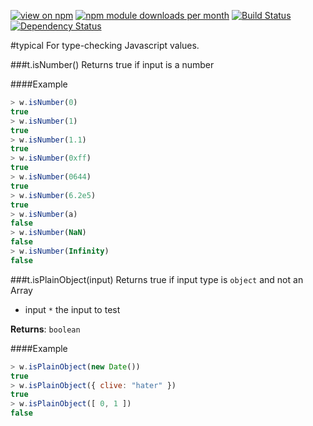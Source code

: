 [![view on npm](http://img.shields.io/npm/v/typical.svg)](https://www.npmjs.org/package/typical)
[![npm module downloads per month](http://img.shields.io/npm/dm/typical.svg)](https://www.npmjs.org/package/typical)
[![Build Status](https://travis-ci.org/75lb/typical.svg?branch=master)](https://travis-ci.org/75lb/typical)
[![Dependency Status](https://david-dm.org/75lb/typical.svg)](https://david-dm.org/75lb/typical)


#typical
For type-checking Javascript values.










<a name="module_typical.isNumber"></a>
###t.isNumber()
Returns true if input is a number





####Example
```js
> w.isNumber(0)
true
> w.isNumber(1)
true
> w.isNumber(1.1)
true
> w.isNumber(0xff)
true
> w.isNumber(0644)
true
> w.isNumber(6.2e5)
true
> w.isNumber(a)
false
> w.isNumber(NaN)
false
> w.isNumber(Infinity)
false
```



<a name="module_typical.isPlainObject"></a>
###t.isPlainObject(input)
Returns true if input type is `object` and not an Array


- input `*` the input to test  


**Returns**: `boolean`

####Example
```js
> w.isPlainObject(new Date())
true
> w.isPlainObject({ clive: "hater" })
true
> w.isPlainObject([ 0, 1 ])
false
```










